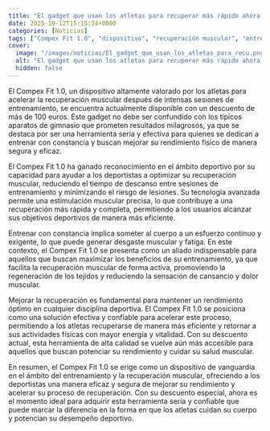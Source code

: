 ```yaml
---
title: "El gadget que usan los atletas para recuperar más rápido ahora es tuyo con más de 100 euros de descuento"
date: 2025-10-12T15:15:24+0000
categories: [Noticias]
tags: ["Compex Fit 1.0", "dispositivo", "recuperación muscular", "entrenamiento", "rendimiento físico", "tecnología avanzada", "atletas", "descuento."]
cover:
  image: "/images/noticias/El_gadget_que_usan_los_atletas_para_recu.png"
  alt: "El gadget que usan los atletas para recuperar más rápido ahora es tuyo con más de 100 euros de descuento"
  hidden: false
---
```


El Compex Fit 1.0, un dispositivo altamente valorado por los atletas para acelerar la recuperación muscular después de intensas sesiones de entrenamiento, se encuentra actualmente disponible con un descuento de más de 100 euros. Este gadget no debe ser confundido con los típicos aparatos de gimnasio que prometen resultados milagrosos, ya que se destaca por ser una herramienta seria y efectiva para quienes se dedican a entrenar con constancia y buscan mejorar su rendimiento físico de manera segura y eficaz.

El Compex Fit 1.0 ha ganado reconocimiento en el ámbito deportivo por su capacidad para ayudar a los deportistas a optimizar su recuperación muscular, reduciendo el tiempo de descanso entre sesiones de entrenamiento y minimizando el riesgo de lesiones. Su tecnología avanzada permite una estimulación muscular precisa, lo que contribuye a una recuperación más rápida y completa, permitiendo a los usuarios alcanzar sus objetivos deportivos de manera más eficiente.

Entrenar con constancia implica someter al cuerpo a un esfuerzo continuo y exigente, lo que puede generar desgaste muscular y fatiga. En este contexto, el Compex Fit 1.0 se presenta como un aliado indispensable para aquellos que buscan maximizar los beneficios de su entrenamiento, ya que facilita la recuperación muscular de forma activa, promoviendo la regeneración de los tejidos y reduciendo la sensación de cansancio y dolor muscular.

Mejorar la recuperación es fundamental para mantener un rendimiento óptimo en cualquier disciplina deportiva. El Compex Fit 1.0 se posiciona como una solución efectiva y confiable para acelerar este proceso, permitiendo a los atletas recuperarse de manera más eficiente y retornar a sus actividades físicas con mayor energía y vitalidad. Con su descuento actual, esta herramienta de alta calidad se vuelve aún más accesible para aquellos que buscan potenciar su rendimiento y cuidar su salud muscular.

En resumen, el Compex Fit 1.0 se erige como un dispositivo de vanguardia en el ámbito del entrenamiento y la recuperación muscular, ofreciendo a los deportistas una manera eficaz y segura de mejorar su rendimiento y acelerar su proceso de recuperación. Con su descuento especial, ahora es el momento ideal para adquirir esta herramienta seria y confiable que puede marcar la diferencia en la forma en que los atletas cuidan su cuerpo y potencian su desempeño deportivo.
